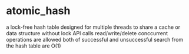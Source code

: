 # atomic_hash
a lock-free hash table designed for multiple threads to share a cache or data structure without lock API calls
read/write/delete conccurrent operations are allowed
both of successful and unsuccessful search from the hash table are O(1)
